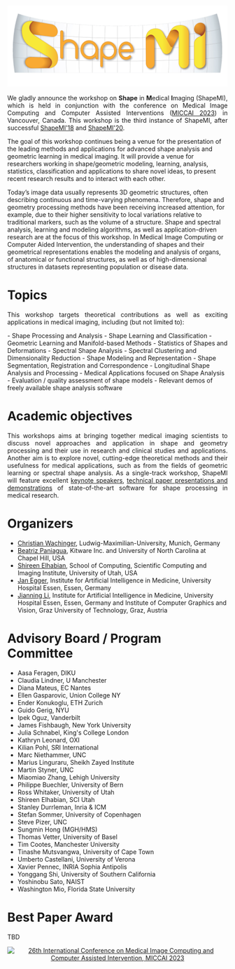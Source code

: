 ![ShapeMI](images/LogoShapeMI.png "ShapeMI MICCAI 2023: 3rd Workshop on Shape in Medical Imaging")

<p align="justify"> We gladly announce the workshop on <span style="font-weight:bold">Shape</span> in <span style="font-weight:bold">M</span>edical <span style="font-weight:bold">I</span>maging (ShapeMI), which is held in conjunction with the conference on Medical Image Computing and Computer Assisted Interventions (<a href="https://conferences.miccai.org/2023/en/" target="_blank">MICCAI 2023</a>) in Vancouver, Canada. This workshop is the third instance of ShapeMI, after successful <a href="https://sesami.github.io/shapemi2018/" target="_blank">ShapeMI'18</a> and <a href="https://sesami.github.io/shapemi2010/" target="_blank">ShapeMI'20</a>.

The goal of this workshop continues being a venue for the presentation of the leading methods and applications for advanced shape analysis and geometric learning in medical imaging. It will provide a venue for researchers working in shape/geometric modeling, learning, analysis, statistics, classification and applications to share novel ideas, to present recent research results and to interact with each other.

Today’s image data usually represents 3D geometric structures, often describing continuous and time-varying phenomena. Therefore, shape and geometry processing methods have been receiving increased attention, for example, due to their higher sensitivity to local variations relative to traditional markers, such as the volume of a structure. Shape and spectral analysis, learning and modeling algorithms, as well as application-driven research are at the focus of this workshop. In Medical Image Computing or Computer Aided Intervention, the understanding of shapes and their geometrical representations enables the modeling and analysis of organs, of anatomical or functional structures, as well as of high-dimensional structures in datasets representing population or disease data.
 </p>

# Topics
<p align="justify"> This workshop targets theoretical contributions as well as exciting applications in medical imaging, including (but not limited to): </p>
- Shape Processing and Analysis
- Shape Learning and Classification
- Geometric Learning and Manifold-based Methods
- Statistics of Shapes and Deformations
- Spectral Shape Analysis
- Spectral Clustering and Dimensionality Reduction
- Shape Modeling and Representation
- Shape Segmentation, Registration and Correspondence
- Longitudinal Shape Analysis and Processing
- Medical Applications focused on Shape Analysis
- Evaluation / quality assessment of shape models
- Relevant demos of freely available shape analysis software

# Academic objectives
<p align="justify"> This workshops aims at bringing together medical imaging scientists to discuss novel approaches and application in shape and geometry processing and their use in research and clinical studies and applications. Another aim is to explore novel, cutting-edge theoretical methods and their usefulness for medical applications, such as from the fields of geometric learning or spectral shape analysis. As a single-track workshop, ShapeMI will feature excellent <a href="https://shapemi.github.io/keynotes/">keynote speakers</a>, <a href="https://shapemi.github.io/submission/">technical paper presentations and demonstrations</a> of state-of-the-art software for shape processing in medical research. </p>

# Organizers
- [Christian Wachinger](http://wachinger.devweb.mwn.de/people/), Ludwig-Maximilian-University, Munich, Germany
- [Beatriz Paniagua](https://www.kitware.com/beatriz-paniagua/), Kitware Inc. and University of North Carolina at Chapel Hill, USA
- [Shireen Elhabian](http://www.sci.utah.edu/~shireen/), School of Computing, Scientific Computing and Imaging Institute, University of Utah, USA
- [Jan Egger](http://www.janegger.de/), Institute for Artificial Intelligence in Medicine, University Hospital Essen, Essen, Germany
- [Jianning Li](http://jianningli.me/), Institute for Artificial Intelligence in Medicine, University Hospital Essen, Essen, Germany and  Institute of Computer Graphics and Vision, Graz University of Technology, Graz, Austria


# Advisory Board / Program Committee
- Aasa	Feragen, DIKU
- Claudia	Lindner, U Manchester
- Diana	Mateus, EC Nantes
- Ellen	Gasparovic, Union College NY
- Ender	Konukoglu, ETH Zurich
- Guido	Gerig, NYU
- Ipek	Oguz, Vanderbilt
- James	Fishbaugh, New York University
- Julia	Schnabel, King's College London
- Kathryn	Leonard, OXI
- Kilian	Pohl, SRI International
- Marc	Niethammer, UNC
- Marius	Linguraru, Sheikh Zayed Institute
- Martin	Styner, UNC
- Miaomiao	Zhang, Lehigh University
- Philippe	Buechler, University of Bern
- Ross	Whitaker, University of Utah
- Shireen	Elhabian, SCI Utah
- Stanley	Durrleman, Inria & ICM
- Stefan	Sommer, University of Copenhagen
- Steve	Pizer, UNC
- Sungmin Hong (MGH/HMS)
- Thomas	Vetter, University of Basel
- Tim	Cootes, Manchester University
- Tinashe	Mutsvangwa, University of Cape Town
- Umberto	Castellani, University of Verona
- Xavier	Pennec, INRIA Sophia Antipolis
- Yonggang	Shi, University of Southern California
- Yoshinobu	Sato, NAIST
- Washington	Mio, Florida State University

# Best Paper Award

TBD

<p align="center">
<a href="https://conferences.miccai.org/2023/en/" target="_blank"><img src="images/miccai-2023-logo.png"
alt="26th International Conference on Medical Image Computing and Computer Assisted Intervention, MICCAI 2023" /></a>
</p>
